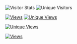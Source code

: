 
![Visitor Stats](https://visitor-badge.laobi.icu/badge?page_id=dr-sanjay.Dr-Sanjay)
![Unique Visitors](https://visitor-badge.laobi.icu/badge?page_id=dr-sanjay.Dr-Sanjay&title=unique%20visitors)
<!-- This code will show who has visited and how much time spent, which repo opened -->
[![Views](https://komarev.com/ghpvc/?username=Dr-Sanjay&label=Views&color=blueviolet)](https://github.com/Dr-Sanjay)
[![Unique Views](https://views.whatilearened.today/views/github/Dr-Sanjay/Assignment_Sanjay.svg)](https://github.com/Dr-Sanjay/Assignment_Sanjay)

[![Unique Views](https://views.whatilearened.today/views/github/Dr-Sanjay/Dr-Sanjay.svg?exclude_owner=true)](https://github.com/Dr-Sanjay/Dr-Sanjay)

[![Views](https://img.shields.io/badge/Views-Google%20Analytics-blueviolet)](https://your-hosted-url.com/index.html)
